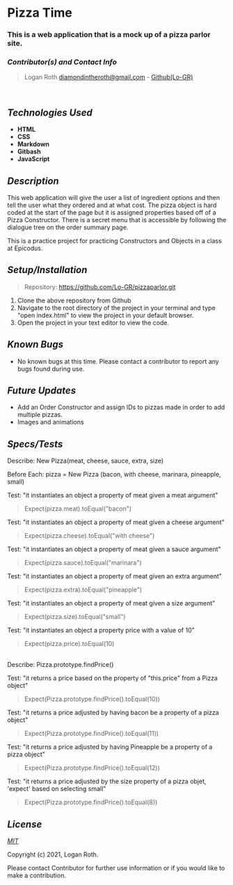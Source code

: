 # **Pizza Time**
### This is a web application that is a mock up of a pizza parlor site.

 ### _Contributor(s) and Contact Info_
> Logan Roth diamondintheroth@gmail.com - [Github(Lo-GR)](https://github.com/Lo-GR)

<br/>

## _Technologies Used_

* **HTML**
* **CSS**
* **Markdown**
* **Gitbash**
* **JavaScript**

## _Description_
This web application will give the user a list of ingredient options and then tell the user what they ordered and at what cost. The pizza object is hard coded at the start of the page but it is assigned properties based off of a Pizza Constructor. There is a secret menu that is accessible by following the dialogue tree on the order summary page. 

This is a practice project for practicing Constructors and Objects in a class at Epicodus.

## _Setup/Installation_

> Repository: https://github.com/Lo-GR/pizzaparlor.git
1. Clone the above repository from Github
2. Navigate to the root directory of the project in your terminal and type "open index.html" to view the project in your default browser.
3. Open the project in your text editor to view the code.

## _Known Bugs_
* No known bugs at this time. Please contact a contributor to report any bugs found during use.

## _Future Updates_
* Add an Order Constructor and assign IDs to pizzas made in order to add multiple pizzas.
* Images and animations

## _Specs/Tests_

Describe: New Pizza(meat, cheese, sauce, extra, size)

Before Each: pizza = New Pizza (bacon, with cheese, marinara, pineapple, small)

Test: "it instantiates an object a property of meat given a meat argument"
>Expect(pizza.meat).toEqual("bacon")

Test: "it instantiates an object a property of meat given a cheese argument"
>Expect(pizza.cheese).toEqual("with cheese")

Test: "it instantiates an object a property of meat given a sauce argument"
>Expect(pizza.sauce).toEqual("marinara")

Test: "it instantiates an object a property of meat given an extra argument"
>Expect(pizza.extra).toEqual("pineapple")

Test: "it instantiates an object a property of meat given a size argument"
>Expect(pizza.size).toEqual("small")

Test: "it instantiates an object a property price with a value of 10"
>Expect(pizza.price).toEqual(10)

<br/>
Describe: Pizza.prototype.findPrice()

Test: "it returns a price based on the property of "this.price" from a Pizza object"
>Expect(Pizza.prototype.findPrice().toEqual(10))

Test: "it returns a price adjusted by having bacon be a property of a pizza object"
>Expect(Pizza.prototype.findPrice().toEqual(11))

Test: "it returns a price adjusted by having Pineapple be a property of a pizza object"
>Expect(Pizza.prototype.findPrice().toEqual(12))

Test: "it returns a price adjusted by the size property of a pizza objet, 'expect' based on selecting small"
>Expect(Pizza.prototype.findPrice().toEqual(8))



## _License_

[_MIT_](https://opensource.org/licenses/MIT)

Copyright (c) 2021, Logan Roth.

Please contact Contributor for further use information or if you would like to make a contribution.